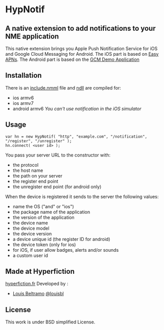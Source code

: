 HypNotif
========
A native extension to add notifications to your NME application
---------------------------------------------------------------

This native extension brings you Apple Push Notification Service for iOS and Google Cloud Messaging for Android.
The iOS part is based on [Easy APNs](https://github.com/manifestinteractive/easyapns).
The Android part is based on the [GCM Demo Application](http://developer.android.com/google/gcm/demo.html)

Installation
------------
There is an [include.nmml]() file and [ndll]() are compiled for:
* ios armv6
* ios armv7
* android armv6
*You can't use notification in the iOS simulator*


Usage
-----

    var hn = new HypNotif( "http", "example.com", "/notification", "/register", "/unregister" );
    hn.connect( <user id> );

You pass your server URL to the constructor with:
* the protocol
* the host name
* the path on your server
* the register end point
* the unregister end point (for android only)

When the device is registered it sends to the server the following values:
* name the OS ("and" or "ios")
* the package name of the application
* the version of the application
* the device name
* the device model
* the device version
* a device unique id (the register ID for android)
* the device token (only for ios)
* for iOS, if user allow badges, alerts and/or sounds
* a custom user id

Made at Hyperfiction
--------------------
[hyperfiction.fr](http://hyperfiction.fr)
Developed by :
- [Louis Beltramo](https://github.com/louisbl) [@louisbl](https://twitter.com/louisbl)

License
-------
This work is under BSD simplified License.